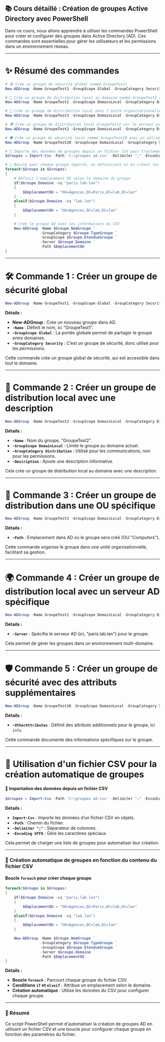## 📚 Cours détaillé : Création de groupes Active Directory avec PowerShell

Dans ce cours, nous allons apprendre à utiliser les commandes PowerShell pour créer et configurer des groupes dans Active Directory (AD). Ces commandes sont essentielles pour gérer les utilisateurs et les permissions dans un environnement réseau.

---

# ✨ Résumé des commandes

```powershell
# 🛠️ Crée un groupe de sécurité global nommé GroupeTest1
New-ADGroup -Name GroupeTest1 -GroupScope Global -GroupCategory Security

# 📧 Crée un groupe de distribution local au domaine nommé GroupeTest2 avec une description
New-ADGroup -Name GroupeTest2 -GroupScope DomainLocal -GroupCategory Distribution -Description "Affichage Groupe Test 2"

# 📁 Crée un groupe de distribution local dans l'unité organisationnelle (OU) "Computers"
New-ADGroup -Name GroupeTest3 -GroupScope DomainLocal -GroupCategory Distribution -Path "CN=Computers,DC=lab,DC=lan"

# 🌍 Crée un groupe de distribution local GroupeTest2 sur le serveur paris.lab.lan avec une description
New-ADGroup -Name GroupeTest2 -GroupScope DomainLocal -GroupCategory Distribution -Description "Affichage Groupe Test 2" -Server paris.lab.lan

# 🛡️ Crée un groupe de sécurité local nommé GroupeTest20 avec un attribut personnalisé "info"
New-ADGroup -Name GroupeTest20 -GroupScope DomainLocal -GroupCategory Security -OtherAttributes @{info="Test info groupe"}

# 📂 Importe des données de groupes depuis un fichier CSV pour traitement en bloc
$Groupes = Import-Csv -Path 'C:\groupes ad.csv' -Delimiter ";" -Encoding UTF8

# 🔄 Boucle pour chaque groupe importé, en définissant et en créant les groupes selon le fichier CSV
foreach($Groupe in $Groupes)
{
    # Définit l'emplacement OU selon le domaine du groupe
    if($Groupe.Domaine -eq "paris.lab.lan")
    {
        $EmplacementOU = "OU=Agences,DC=Paris,DC=lab,DC=lan"
    }
    elseif($Groupe.Domaine -eq "lab.lan")
    {
        $EmplacementOU = "OU=Agences,DC=lab,DC=lan"
    }

    # Crée le groupe AD avec les informations du CSV
    New-ADGroup -Name $Groupe.NomGroupe `
                -GroupCategory $Groupe.TypeGroupe `
                -GroupScope $Groupe.EtendueGroupe `
                -Server $Groupe.Domaine `
                -Path $EmplacementOU
}
```

---

# 🛠️ Commande 1 : Créer un groupe de sécurité global

```powershell
New-ADGroup -Name GroupeTest1 -GroupScope Global -GroupCategory Security
```

**Détails :**
- **New-ADGroup** : Crée un nouveau groupe dans AD.
- **`-Name`** : Définit le nom, ici "GroupeTest1".
- **`-GroupScope Global`** : La portée globale permet de partager le groupe entre domaines.
- **`-GroupCategory Security`** : C’est un groupe de sécurité, donc utilisé pour les permissions.

Cette commande crée un groupe global de sécurité, qui est accessible dans tout le domaine.

---

# 📧 Commande 2 : Créer un groupe de distribution local avec une description

```powershell
New-ADGroup -Name GroupeTest2 -GroupScope DomainLocal -GroupCategory Distribution -Description "Affichage Groupe Test 2"
```

**Détails :**
- **`-Name`** : Nom du groupe, "GroupeTest2".
- **`-GroupScope DomainLocal`** : Limite le groupe au domaine actuel.
- **`-GroupCategory Distribution`** : Utilisé pour les communications, non pour les permissions.
- **`-Description`** : Ajoute une description informative.

Cela crée un groupe de distribution local au domaine avec une description.

---

# 📁 Commande 3 : Créer un groupe de distribution dans une OU spécifique

```powershell
New-ADGroup -Name GroupeTest3 -GroupScope DomainLocal -GroupCategory Distribution -Path "CN=Computers,DC=lab,DC=lan"
```

**Détails :**
- **`-Path`** : Emplacement dans AD où le groupe sera créé (OU "Computers").

Cette commande organise le groupe dans une unité organisationnelle, facilitant sa gestion.

---

# 🌍 Commande 4 : Créer un groupe de distribution local avec un serveur AD spécifique

```powershell
New-ADGroup -Name GroupeTest2 -GroupScope DomainLocal -GroupCategory Distribution -Description "Affichage Groupe Test 2" -Server paris.lab.lan
```

**Détails :**
- **`-Server`** : Spécifie le serveur AD (ici, "paris.lab.lan") pour le groupe.

Cela permet de gérer les groupes dans un environnement multi-domaine.

---

# 🛡️ Commande 5 : Créer un groupe de sécurité avec des attributs supplémentaires

```powershell
New-ADGroup -Name GroupeTest20 -GroupScope DomainLocal -GroupCategory Security -OtherAttributes @{info="Test info groupe"}
```

**Détails :**
- **`-OtherAttributes`** : Définit des attributs additionnels pour le groupe, ici `info`.

Cette commande documente des informations spécifiques sur le groupe.

---

# 📂 Utilisation d'un fichier CSV pour la création automatique de groupes

#### 🔄 Importation des données depuis un fichier CSV

```powershell
$Groupes = Import-Csv -Path 'C:\groupes ad.csv' -Delimiter ";" -Encoding UTF8
```

**Détails :**
- **`Import-Csv`** : Importe les données d’un fichier CSV en objets.
- **`-Path`** : Chemin du fichier.
- **`-Delimiter ";"`** : Séparateur de colonnes.
- **`-Encoding UTF8`** : Gère les caractères spéciaux.

Cela permet de charger une liste de groupes pour automatiser leur création.

---

### 🔄 Création automatique de groupes en fonction du contenu du fichier CSV

#### Boucle `foreach` pour créer chaque groupe

```powershell
foreach($Groupe in $Groupes)
{
    if($Groupe.Domaine -eq "paris.lab.lan")
    {
        $EmplacementOU = "OU=Agences,DC=Paris,DC=lab,DC=lan"
    }
    elseif($Groupe.Domaine -eq "lab.lan")
    {
        $EmplacementOU = "OU=Agences,DC=lab,DC=lan"
    }

    New-ADGroup -Name $Groupe.NomGroupe `
                -GroupCategory $Groupe.TypeGroupe `
                -GroupScope $Groupe.EtendueGroupe `
                -Server $Groupe.Domaine `
                -Path $EmplacementOU
}
```

**Détails :**
- **Boucle `foreach`** : Parcourt chaque groupe du fichier CSV.
- **Conditions `if` et `elseif`** : Attribue un emplacement selon le domaine.
- **Création automatique** : Utilise les données du CSV pour configurer chaque groupe.

---

### 📝 Résumé

Ce script PowerShell permet d'automatiser la création de groupes AD en utilisant un fichier CSV et une boucle pour configurer chaque groupe en fonction des paramètres du fichier.
